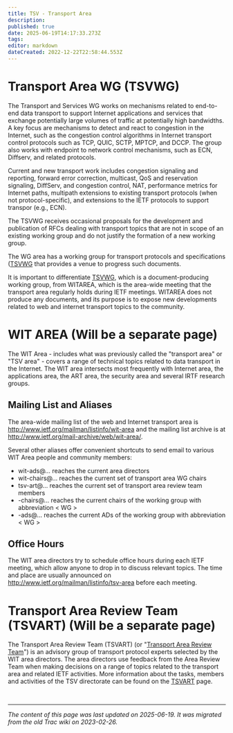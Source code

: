 ```yaml
---
title: TSV - Transport Area
description: 
published: true
date: 2025-06-19T14:17:33.273Z
tags: 
editor: markdown
dateCreated: 2022-12-22T22:58:44.553Z
---
```


# Transport Area WG (TSVWG)

The Transport and Services WG works on mechanisms related to end-to-end data transport to support Internet applications and services that exchange potentially large volumes of traffic at potentially high bandwidths. A key focus are mechanisms to detect and react to congestion in the Internet, such as the congestion control algorithms in Internet transport control protocols such as TCP, QUIC, SCTP, MPTCP, and DCCP. The group also works with endpoint to network control mechanisms, such as ECN, Diffserv, and related protocols.

Current and new transport work includes congestion signaling and reporting, forward error correction, multicast, QoS and reservation signaling, DiffServ, and congestion control, NAT, performance metrics for Internet paths, multipath extensions to existing transport protocols (when not protocol-specific), and extensions to the IETF protocols to support transpor (e.g., ECN).

The TSVWG receives occasional proposals for the development and publication of RFCs dealing with transport topics that are not in scope of an existing working group and do not justify the formation of a new working group. 

The WG area has a working group for transport protocols and specifications ([TSVWG](https://datatracker.ietf.org/group/tsvwg/documents/) that provides a venue to progress such documents.

It is important to differentiate [TSVWG](https://datatracker.ietf.org/group/tsvwg/documents/), which is a document-producing working group, from WITAREA, which is the area-wide meeting that the transport area regularly holds during IETF meetings. WITAREA does not produce any documents, and its purpose is to expose new developments related to web and internet transport topics to the community.


# WIT AREA (Will be a separate page)

The WIT Area - includes what was previously called the "transport area" or "TSV area" - covers a range of technical topics related to data transport in the Internet.
The WIT area intersects most frequently with Internet area, the applications area, the ART area, the security area and several IRTF research groups. 

## Mailing List and Aliases
The area-wide mailing list of the web and Internet transport area is http://www.ietf.org/mailman/listinfo/wit-area and the mailing list archive is at http://www.ietf.org/mail-archive/web/wit-area/.

Several other aliases offer convenient shortcuts to send email to various WIT Area people and community members:

- wit-ads@… reaches the current area directors
- wit-chairs@… reaches the current set of transport area WG chairs
- tsv-art@… reaches the current set of transport area review team members
- -chairs@… reaches the current chairs of the working group with abbreviation < WG >
- -ads@… reaches the current ADs of the working group with abbreviation < WG >

## Office Hours
The WIT area directors try to schedule office hours during each IETF meeting, which allow anyone to drop in to discuss relevant topics. The time and place are usually announced on http://www.ietf.org/mailman/listinfo/tsv-area before each meeting.


# Transport Area Review Team (TSVART) (Will be a separate page)

The Transport Area Review Team (TSVART) (or "[Transport Area Review Team](/group/tsv/TSVART)") is an advisory group of transport protocol experts selected by the WIT area directors. The area directors use feedback from the Area Review Team when making decisions on a range of topics related to the transport area and related IETF activities. More information about the tasks, members and activities of the TSV directorate can be found on the [TSVART](/group/tsv/TSVART) page.

&nbsp;

---

*The content of this page was last updated on 2025-06-19. It was migrated from the old Trac wiki on 2023-02-26.*
